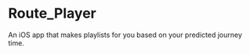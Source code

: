 Route_Player
============

An iOS app that makes playlists for you based on your predicted journey time.